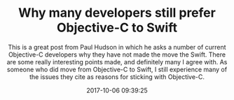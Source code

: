 ---
title: "Why many developers still prefer Objective-C to Swift"
subtitle: "This is a great post from Paul Hudson in which he asks a number of current Objective-C developers why they have not made the move the Swift. There are some really interesting points made, and definitely many I agree with. As someone who did move from Objective-C to Swift, I still experience many of the issues they cite as reasons for sticking with Objective-C."
tags: ["objective-c"]
link: "https://www.hackingwithswift.com/articles/27/why-many-developers-still-prefer-objective-c-to-swift"
date: "2017-10-06 09:39:25"
---